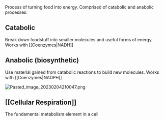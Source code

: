 Process of turning food into energy.
Comprised of catabolic and anabolic processes:

## Catabolic

Break down foodstuff into smaller molecules and useful forms of energy. Works with [[Coenzymes|NADH]]

## Anabolic (biosynthetic)

Use material gained from catabolic reactions to build new molecules. Works with [[Coenzymes|NADPH]]

![Pasted_image_20230204210047.png](pasted_image_20230204210047.png)

## [[Cellular Respiration]]
The fundamental metabolism element in a cell